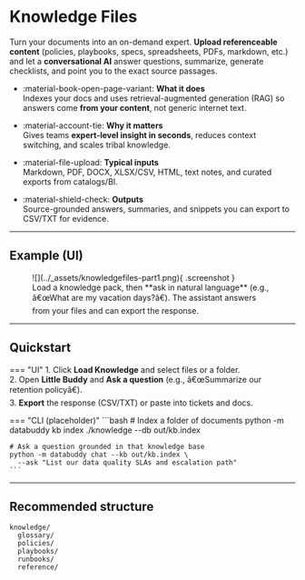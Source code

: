 ﻿# Knowledge Files

Turn your documents into an on-demand expert. **Upload referenceable content** (policies, playbooks, specs, spreadsheets, PDFs, markdown, etc.) and let a **conversational AI** answer questions, summarize, generate checklists, and point you to the exact source passages.

<div class="grid cards" markdown>

- :material-book-open-page-variant: **What it does**  
  Indexes your docs and uses retrieval-augmented generation (RAG) so answers come **from your content**, not generic internet text.

- :material-account-tie: **Why it matters**  
  Gives teams **expert-level insight in seconds**, reduces context switching, and scales tribal knowledge.

- :material-file-upload: **Typical inputs**  
  Markdown, PDF, DOCX, XLSX/CSV, HTML, text notes, and curated exports from catalogs/BI.

- :material-shield-check: **Outputs**  
  Source-grounded answers, summaries, and snippets you can export to CSV/TXT for evidence.

</div>

---

## Example (UI)

<figure markdown>
  ![](../_assets/knowledgefiles-part1.png){ .screenshot }
  <figcaption>Load a knowledge pack, then **ask in natural language** (e.g., â€œWhat are my vacation days?â€). The assistant answers from your files and can export the response.</figcaption>
</figure>

---

## Quickstart

=== "UI"
    1. Click **Load Knowledge** and select files or a folder.  
    2. Open **Little Buddy** and **Ask a question** (e.g., â€œSummarize our retention policyâ€).  
    3. **Export** the response (CSV/TXT) or paste into tickets and docs.

=== "CLI (placeholder)"
    ```bash
    # Index a folder of documents
    python -m databuddy kb index ./knowledge --db out/kb.index

    # Ask a question grounded in that knowledge base
    python -m databuddy chat --kb out/kb.index \
      --ask "List our data quality SLAs and escalation path"
    ```

---

## Recommended structure

```text
knowledge/
  glossary/
  policies/
  playbooks/
  runbooks/
  reference/



